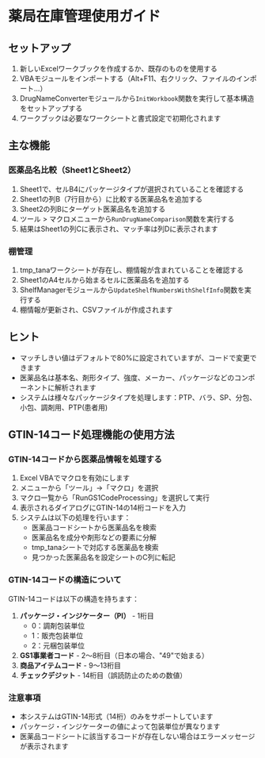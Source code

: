 # 薬局在庫管理使用ガイド

## セットアップ

1. 新しいExcelワークブックを作成するか、既存のものを使用する
2. VBAモジュールをインポートする（Alt+F11、右クリック、ファイルのインポート...）
3. DrugNameConverterモジュールから`InitWorkbook`関数を実行して基本構造をセットアップする
4. ワークブックは必要なワークシートと書式設定で初期化されます

## 主な機能

### 医薬品名比較（Sheet1とSheet2）

1. Sheet1で、セルB4にパッケージタイプが選択されていることを確認する
2. Sheet1の列B（7行目から）に比較する医薬品名を追加する
3. Sheet2の列Bにターゲット医薬品名を追加する
4. ツール > マクロメニューから`RunDrugNameComparison`関数を実行する
5. 結果はSheet1の列Cに表示され、マッチ率は列Dに表示されます

### 棚管理

1. tmp_tanaワークシートが存在し、棚情報が含まれていることを確認する
2. Sheet1のA4セルから始まるセルに医薬品名を追加する
3. ShelfManagerモジュールから`UpdateShelfNumbersWithShelfInfo`関数を実行する
4. 棚情報が更新され、CSVファイルが作成されます

## ヒント

- マッチしきい値はデフォルトで80%に設定されていますが、コードで変更できます
- 医薬品名は基本名、剤形タイプ、強度、メーカー、パッケージなどのコンポーネントに解析されます
- システムは様々なパッケージタイプを処理します：PTP、バラ、SP、分包、小包、調剤用、PTP(患者用)

## GTIN-14コード処理機能の使用方法

### GTIN-14コードから医薬品情報を処理する
1. Excel VBAでマクロを有効にします
2. メニューから「ツール」→「マクロ」を選択
3. マクロ一覧から「RunGS1CodeProcessing」を選択して実行
4. 表示されるダイアログにGTIN-14の14桁コードを入力
5. システムは以下の処理を行います：
   - 医薬品コードシートから医薬品名を検索
   - 医薬品名を成分や剤形などの要素に分解
   - tmp_tanaシートで対応する医薬品を検索
   - 見つかった医薬品名を設定シートのC列に転記

### GTIN-14コードの構造について
GTIN-14コードは以下の構造を持ちます：
1. **パッケージ・インジケーター（PI）** - 1桁目
   - 0：調剤包装単位
   - 1：販売包装単位
   - 2：元梱包装単位
2. **GS1事業者コード** - 2～8桁目（日本の場合、"49"で始まる）
3. **商品アイテムコード** - 9～13桁目
4. **チェックデジット** - 14桁目（誤読防止のための数値）

### 注意事項
- 本システムはGTIN-14形式（14桁）のみをサポートしています
- パッケージ・インジケーターの値によって包装単位が異なります
- 医薬品コードシートに該当するコードが存在しない場合はエラーメッセージが表示されます

